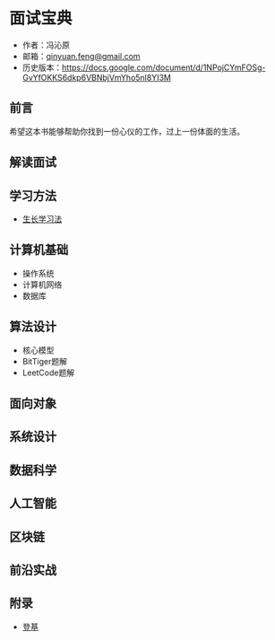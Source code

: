 # 面试宝典

- 作者：冯沁原
- 邮箱：qinyuan.feng@gmail.com
- 历史版本：https://docs.google.com/document/d/1NPojCYmFOSg-GvYfOKKS6dkp6VBNbjVmYho5nl8YI3M

## 前言

希望这本书能够帮助你找到一份心仪的工作，过上一份体面的生活。

## 解读面试

## 学习方法

- [生长学习法](content/生长学习法.md)

## 计算机基础

- 操作系统
- 计算机网络
- 数据库

## 算法设计

- 核心模型
- BitTiger题解
- LeetCode题解

## 面向对象

## 系统设计

## 数据科学

## 人工智能

## 区块链

## 前沿实战

## 附录
- [登基](content/登基.md)
